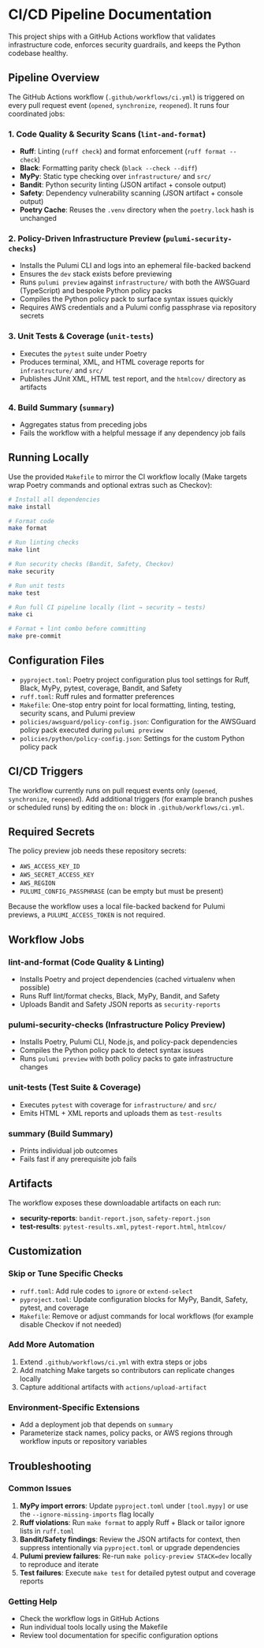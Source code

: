 # CI/CD Pipeline Documentation

This project ships with a GitHub Actions workflow that validates infrastructure code, enforces security guardrails, and keeps the Python codebase healthy.

## Pipeline Overview

The GitHub Actions workflow (`.github/workflows/ci.yml`) is triggered on every pull request event (`opened`, `synchronize`, `reopened`). It runs four coordinated jobs:

### 1. Code Quality & Security Scans (`lint-and-format`)

- **Ruff**: Linting (`ruff check`) and format enforcement (`ruff format --check`)
- **Black**: Formatting parity check (`black --check --diff`)
- **MyPy**: Static type checking over `infrastructure/` and `src/`
- **Bandit**: Python security linting (JSON artifact + console output)
- **Safety**: Dependency vulnerability scanning (JSON artifact + console output)
- **Poetry Cache**: Reuses the `.venv` directory when the `poetry.lock` hash is unchanged

### 2. Policy-Driven Infrastructure Preview (`pulumi-security-checks`)

- Installs the Pulumi CLI and logs into an ephemeral file-backed backend
- Ensures the `dev` stack exists before previewing
- Runs `pulumi preview` against `infrastructure/` with both the AWSGuard (TypeScript) and bespoke Python policy packs
- Compiles the Python policy pack to surface syntax issues quickly
- Requires AWS credentials and a Pulumi config passphrase via repository secrets

### 3. Unit Tests & Coverage (`unit-tests`)

- Executes the `pytest` suite under Poetry
- Produces terminal, XML, and HTML coverage reports for `infrastructure/` and `src/`
- Publishes JUnit XML, HTML test report, and the `htmlcov/` directory as artifacts

### 4. Build Summary (`summary`)

- Aggregates status from preceding jobs
- Fails the workflow with a helpful message if any dependency job fails

## Running Locally

Use the provided `Makefile` to mirror the CI workflow locally (Make targets wrap Poetry commands and optional extras such as Checkov):

```bash
# Install all dependencies
make install

# Format code
make format

# Run linting checks
make lint

# Run security checks (Bandit, Safety, Checkov)
make security

# Run unit tests
make test

# Run full CI pipeline locally (lint → security → tests)
make ci

# Format + lint combo before committing
make pre-commit
```

## Configuration Files

- `pyproject.toml`: Poetry project configuration plus tool settings for Ruff, Black, MyPy, pytest, coverage, Bandit, and Safety
- `ruff.toml`: Ruff rules and formatter preferences
- `Makefile`: One-stop entry point for local formatting, linting, testing, security scans, and Pulumi preview
- `policies/awsguard/policy-config.json`: Configuration for the AWSGuard policy pack executed during `pulumi preview`
- `policies/python/policy-config.json`: Settings for the custom Python policy pack

## CI/CD Triggers

The workflow currently runs on pull request events only (`opened`, `synchronize`, `reopened`).
Add additional triggers (for example branch pushes or scheduled runs) by editing the `on:` block in `.github/workflows/ci.yml`.

## Required Secrets

The policy preview job needs these repository secrets:

- `AWS_ACCESS_KEY_ID`
- `AWS_SECRET_ACCESS_KEY`
- `AWS_REGION`
- `PULUMI_CONFIG_PASSPHRASE` (can be empty but must be present)

Because the workflow uses a local file-backed backend for Pulumi previews, a `PULUMI_ACCESS_TOKEN` is not required.

## Workflow Jobs

### lint-and-format (Code Quality & Linting)

- Installs Poetry and project dependencies (cached virtualenv when possible)
- Runs Ruff lint/format checks, Black, MyPy, Bandit, and Safety
- Uploads Bandit and Safety JSON reports as `security-reports`

### pulumi-security-checks (Infrastructure Policy Preview)

- Installs Poetry, Pulumi CLI, Node.js, and policy-pack dependencies
- Compiles the Python policy pack to detect syntax issues
- Runs `pulumi preview` with both policy packs to gate infrastructure changes

### unit-tests (Test Suite & Coverage)

- Executes `pytest` with coverage for `infrastructure/` and `src/`
- Emits HTML + XML reports and uploads them as `test-results`

### summary (Build Summary)

- Prints individual job outcomes
- Fails fast if any prerequisite job fails

## Artifacts

The workflow exposes these downloadable artifacts on each run:

- **security-reports**: `bandit-report.json`, `safety-report.json`
- **test-results**: `pytest-results.xml`, `pytest-report.html`, `htmlcov/`

## Customization

### Skip or Tune Specific Checks

- `ruff.toml`: Add rule codes to `ignore` or `extend-select`
- `pyproject.toml`: Update configuration blocks for MyPy, Bandit, Safety, pytest, and coverage
- `Makefile`: Remove or adjust commands for local workflows (for example disable Checkov if not needed)

### Add More Automation

1. Extend `.github/workflows/ci.yml` with extra steps or jobs
2. Add matching Make targets so contributors can replicate changes locally
3. Capture additional artifacts with `actions/upload-artifact`

### Environment-Specific Extensions

- Add a deployment job that depends on `summary`
- Parameterize stack names, policy packs, or AWS regions through workflow inputs or repository variables

## Troubleshooting

### Common Issues

1. **MyPy import errors**: Update `pyproject.toml` under `[tool.mypy]` or use the `--ignore-missing-imports` flag locally
2. **Ruff violations**: Run `make format` to apply Ruff + Black or tailor ignore lists in `ruff.toml`
3. **Bandit/Safety findings**: Review the JSON artifacts for context, then suppress intentionally via `pyproject.toml` or upgrade dependencies
4. **Pulumi preview failures**: Re-run `make policy-preview STACK=dev` locally to reproduce and iterate
5. **Test failures**: Execute `make test` for detailed pytest output and coverage reports

### Getting Help

- Check the workflow logs in GitHub Actions
- Run individual tools locally using the Makefile
- Review tool documentation for specific configuration options

